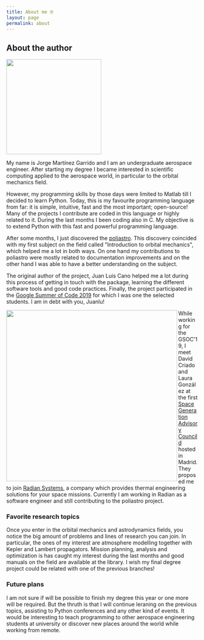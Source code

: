 ```yaml
---
title: About me 🤓
layout: page
permalink: about
---
```


## About the author

<img class="imgleft" src="{{site.url}}/resources/images/me_about.jpeg" style="width:250px">

My name is Jorge Martínez Garrido and I am an undergraduate aerospace engineer.
After starting my degree I became interested in scientific computing applied to
the aerospace world, in particular to the orbital mechanics field.

However, my programming skills by those days were limited to Matlab till I
decided to learn Python. Today, this is my favourite programming language from
far: it is simple, intuitive, fast and the most important; open-source! Many of
the projects I contribute are coded in this language or highly related to it.
During the last months I been coding also in C. My objective is to extend Python
with this fast and powerful programming language.

After some months, I just discovered the
[poliastro](https://www.github.com/poliastro/poliastro). This discovery
coincided with my first subject on the field called "Introduction to orbital
mechanics", which helped me a lot in both ways. On one hand my contributions to
poliastro were mostly related to documentation improvements and on the other
hand I was able to have a better understanding on the subject.

The original author of the project, Juan Luis Cano helped me a lot during this
process of getting in touch with the package, learning the different software
tools and good code practices. Finally, the project participated in the [Google
Summer of Code 2019](https://summerofcode.withgoogle.com/) for which I was one
the selected students. I am in debt with you, Juanlu!

<img class="imgright" src="{{site.url}}/resources/images/orbital/porkchop.png" align="left" style="width:450px">

While working for the GSOC'19, I meet David Criado and Laura González at the
first [Space Generation Advisory Councild](https://spacegeneration.org/) hosted
in Madrid. They proposed me to join [Radian Systems](https://radian.systems/),
a company which provides thermal engineering solutions for your space missions.
Currently I am working in Radian as a software engineer and still contributing
to the poliastro project.

### Favorite research topics

Once you enter in the orbital mechanics and astrodynamics fields, you notice
the big amount of problems and lines of research you can join. In particular,
the ones of my interest are atmosphere modelling together with Kepler and
Lambert propagators. Mission planning, analysis and optimization is has caught
my interest during the last months and good manuals on the field are available
at the library. I wish my final degree project could be related with one of the
previous branches!

### Future plans

I am not sure if will be possible to finish my degree this year or one more
will be required.  But the thruth is that I will continue leraning on the
previous topics, assisting to Python conferences and any other kind of events.
It would be interesting to teach programming to other aerospace engineering
students at university or discover new places around the world while working
from remote.

